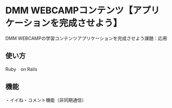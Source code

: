 # DMM WEBCAMPコンテンツ【アプリケーションを完成させよう】
DMM WEBCAMPの学習コンテンツアプリケーションを完成させよう課題：応用
## 使い方 
Ruby　on Rails
## 機能
・イイね・コメント機能（非同期通信）

